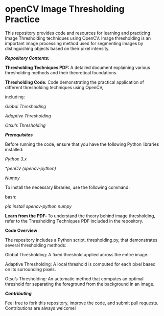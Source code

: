# openCV Image Thresholding Practice

This repository provides code and resources for learning and practicing Image Thresholding techniques using OpenCV. Image thresholding is an important image processing method used for segmenting images by distinguishing objects based on their pixel intensity.

***Repository Contents:***

**Thresholding Techniques PDF:** A detailed document explaining various thresholding methods and their theoretical foundations.

**Thresholding Code:** Code demonstrating the practical application of different thresholding techniques using OpenCV, 

including:

*Global Thresholding*

*Adaptive Thresholding*

*Otsu’s Thresholding*




***Prerequisites***

Before running the code, ensure that you have the following Python libraries installed:


*Python 3.x*

**penCV (opencv-python)*

*Numpy*


To install the necessary libraries, use the following command:


bash:

*pip install opencv-python numpy*



**Learn from the PDF:**
To understand the theory behind image thresholding, refer to the Thresholding Techniques PDF included in the repository.


**Code Overview**

The repository includes a Python script, thresholding.py, that demonstrates several thresholding methods:


Global Thresholding: A fixed threshold applied across the entire image.

Adaptive Thresholding: A local threshold is computed for each pixel based on its surrounding pixels.

Otsu’s Thresholding: An automatic method that computes an optimal threshold for separating the foreground from the background in an image.


***Contributing***

Feel free to fork this repository, improve the code, and submit pull requests. Contributions are always welcome!
